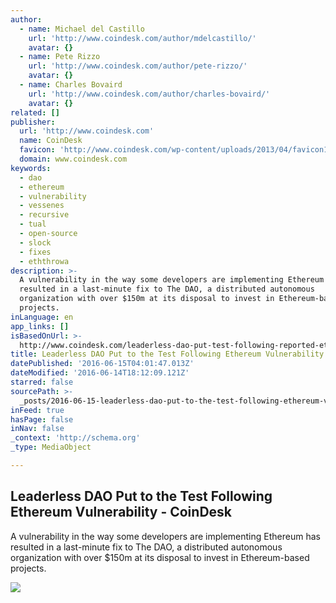 ```yaml
---
author:
  - name: Michael del Castillo
    url: 'http://www.coindesk.com/author/mdelcastillo/'
    avatar: {}
  - name: Pete Rizzo
    url: 'http://www.coindesk.com/author/pete-rizzo/'
    avatar: {}
  - name: Charles Bovaird
    url: 'http://www.coindesk.com/author/charles-bovaird/'
    avatar: {}
related: []
publisher:
  url: 'http://www.coindesk.com'
  name: CoinDesk
  favicon: 'http://www.coindesk.com/wp-content/uploads/2013/04/favicon1.ico?4d1c37'
  domain: www.coindesk.com
keywords:
  - dao
  - ethereum
  - vulnerability
  - vessenes
  - recursive
  - tual
  - open-source
  - slock
  - fixes
  - eththrowa
description: >-
  A vulnerability in the way some developers are implementing Ethereum has
  resulted in a last-minute fix to The DAO, a distributed autonomous
  organization with over $150m at its disposal to invest in Ethereum-based
  projects.
inLanguage: en
app_links: []
isBasedOnUrl: >-
  http://www.coindesk.com/leaderless-dao-put-test-following-reported-ethereum-vulnerability/
title: Leaderless DAO Put to the Test Following Ethereum Vulnerability - CoinDesk
datePublished: '2016-06-15T04:01:47.013Z'
dateModified: '2016-06-14T18:12:09.121Z'
starred: false
sourcePath: >-
  _posts/2016-06-15-leaderless-dao-put-to-the-test-following-ethereum-vulnerabil.md
inFeed: true
hasPage: false
inNav: false
_context: 'http://schema.org'
_type: MediaObject

---
```

<article style=""><h1>Leaderless DAO Put to the Test Following Ethereum Vulnerability - CoinDesk</h1><p>A vulnerability in the way some developers are implementing Ethereum has resulted in a last-minute fix to The DAO, a distributed autonomous organization with over $150m at its disposal to invest in Ethereum-based projects.</p><img src="http://media.coindesk.com/2016/06/shutterstock_339032462.jpg" /></article>